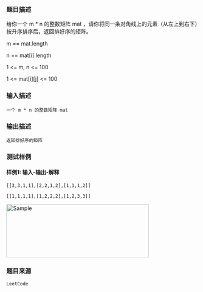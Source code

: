 ### 题目描述

给你一个 m * n 的整数矩阵 mat ，请你将同一条对角线上的元素（从左上到右下）按升序排序后，返回排好序的矩阵。

m == mat.length

n == mat[i].length

1 <= m, n <= 100

1 <= mat[i][j] <= 100

### 输入描述

```
一个 m * n 的整数矩阵 mat
```
### 输出描述

```
返回排好序的矩阵
```

### 测试样例
#### 样例1: 输入-输出-解释
```
[[3,3,1,1],[2,2,1,2],[1,1,1,2]]
```
```
[[1,1,1,1],[1,2,2,2],[1,2,3,3]]
```

<p align="">
	<img src="http://mooctest-code.oss-cn-shanghai.aliyuncs.com/static/media/%E5%B0%86%E7%9F%A9%E9%98%B5%E6%8C%89%E5%AF%B9%E8%A7%92%E7%BA%BF%E6%8E%92%E5%BA%8F.png" alt="Sample"  width="375" height="140">
</p>

### 题目来源  
`LeetCode`